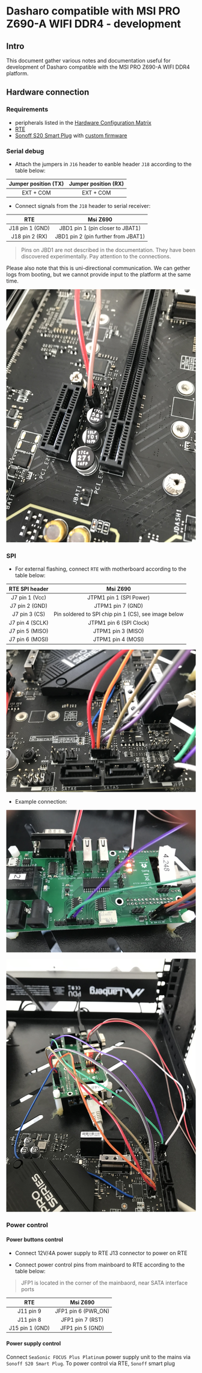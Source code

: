 # Dasharo compatible with MSI PRO Z690-A WIFI DDR4 - development

## Intro

This document gather various notes and documentation useful for development of
Dasharo compatible with the MSI PRO Z690-A WIFI DDR4 platform.

## Hardware connection

### Requirements

- peripherals listed in the [Hardware Configuration Matrix](hardware-matrix.md)
- [RTE](https://3mdeb.com/open-source-hardware/#rte)
- [Sonoff S20 Smart Plug](https://wiki.iteadstudio.com/S20_Smart_Socket)
   with [custom firmware](https://esphome.io/devices/sonoff_s20.html)

### Serial debug

* Attach the jumpers in `J16` header to eanble header `J18` according to the
  table below:

| Jumper position (TX)      | Jumper position (RX)            |
|:-------------------------:|:-------------------------------:|
| EXT + COM                 | EXT + COM                       |

* Connect signals from the `J18` header to serial receiver:

| RTE             | Msi Z690                                  |
|:---------------:|:-----------------------------------------:|
| J18 pin 1 (GND) | JBD1 pin 1 (pin closer to JBAT1)          |
| J18 pin 2 (RX)  | JBD1 pin 2 (pin further from JBAT1)       |

> Pins on JBD1 are not described in the documentation. They have been
> discovered experimentally. Pay attention to the connections.

Please also note that this is uni-directional communication. We can gether logs
from booting, but we cannot provide input to the platform at the same time.

![JBD1](images/msi_z690_serial_panel.jpg)

### SPI

* For external flashing, connect `RTE` with motherboard according to the table
  below:

| RTE SPI header      | Msi Z690                                             |
|:-------------------:|:----------------------------------------------------:|
| J7 pin 1 (Vcc)      | JTPM1 pin 1 (SPI Power)                              |
| J7 pin 2 (GND)      | JTPM1 pin 7 (GND)                                    |
| J7 pin 3 (CS)       | Pin soldered to SPI chip pin 1 (CS), see image below |
| J7 pin 4 (SCLK)     | JTPM1 pin 6 (SPI Clock)                              |
| J7 pin 5 (MISO)     | JTPM1 pin 3 (MISO)                                   |
| J7 pin 6 (MOSI)     | JTPM1 pin 4 (MOSI)                                   |


![JTPM1](images/msi_z690_spi.jpeg)

* Example connection:

![RTE](images/msi_z690_connected_rte.jpg)

![All conections](images/msi_z690_all_connections.jpeg)

### Power control

#### Power buttons control

* Connect 12V/4A power supply to RTE J13 connector to power on RTE

* Connect power control pins from mainboard to RTE according to the table below:

> JFP1 is located in the corner of the mainbaord, near SATA interface ports

| RTE            | Msi Z690                    |
|:--------------:|:---------------------------:|
| J11 pin 9      | JFP1 pin 6 (PWR_ON)         |
| J11 pin 8      | JFP1 pin 7 (RST)            |
| J15 pin 1 (GND)| JFP1 pin 5 (GND)            |

#### Power supply control

Connect `SeaSonic FOCUS Plus Platinum` power supply unit to the mains via
`Sonoff S20 Smart Plug`. To power control via RTE, `Sonoff` smart plug
